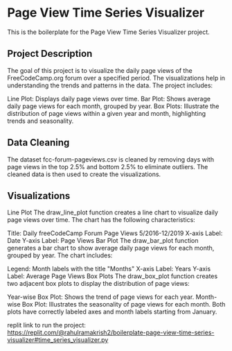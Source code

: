 # Page View Time Series Visualizer

This is the boilerplate for the Page View Time Series Visualizer project. 
## Project Description
The goal of this project is to visualize the daily page views of the FreeCodeCamp.org forum over a specified period. The visualizations help in understanding the trends and patterns in the data. The project includes:

Line Plot: Displays daily page views over time.
Bar Plot: Shows average daily page views for each month, grouped by year.
Box Plots: Illustrate the distribution of page views within a given year and month, highlighting trends and seasonality.

## Data Cleaning
The dataset fcc-forum-pageviews.csv is cleaned by removing days with page views in the top 2.5% and bottom 2.5% to eliminate outliers. The cleaned data is then used to create the visualizations.

## Visualizations
Line Plot
The draw_line_plot function creates a line chart to visualize daily page views over time. The chart has the following characteristics:

Title: Daily freeCodeCamp Forum Page Views 5/2016-12/2019
X-axis Label: Date
Y-axis Label: Page Views
Bar Plot
The draw_bar_plot function generates a bar chart to show average daily page views for each month, grouped by year. The chart includes:

Legend: Month labels with the title "Months"
X-axis Label: Years
Y-axis Label: Average Page Views
Box Plots
The draw_box_plot function creates two adjacent box plots to display the distribution of page views:

Year-wise Box Plot: Shows the trend of page views for each year.
Month-wise Box Plot: Illustrates the seasonality of page views for each month.
Both plots have correctly labeled axes and month labels starting from January.

replit link to run the project: https://replit.com/@rahulramakrish2/boilerplate-page-view-time-series-visualizer#time_series_visualizer.py
